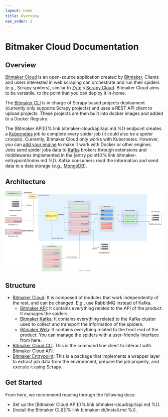 ```yaml
---
layout: home
title: Overview
nav_order: 1
---
```


# Bitmaker Cloud Documentation

## Overview
[Bitmaker Cloud](https://github.com/bitmakerla/bitmaker-cloud) is an open-source application created by
[Bitmaker](https://www.bitmaker.la/). Clients and users interested in web scraping can orchestrate and run their
spiders (e.g., Scrapy spiders), similar to [Zyte](https://www.zyte.com/)'s
[Scrapy Cloud](https://www.zyte.com/scrapy-cloud/). Bitmaker Cloud aims to be versatile, to the point that you can
deploy it in-home.

The [Bitmaker CLI](https://github.com/bitmakerla/bitmaker-cli/) is in charge of Scrapy based projects deployment
(currently only supports Scrapy projects) and uses a REST API client to upload projects. These projects are then built
into docker images and added to a Docker Registry.

The [Bitmaker API]({% link bitmaker-cloud/api/api.md %}) endpoint creates a [Kubernetes](https://kubernetes.io/) job
to complete every spider job (it could also be a spider cronjob). Currently, Bitmaker Cloud only works with Kubernetes.
However, you can [add your engine](https://www.zyte.com/scrapy-cloud/) to make it work with Docker or other engines.
Jobs send spider jobs data to [Kafka](https://kafka.apache.org/) brokers through extensions and middlewares
implemented in the [entry point]({% link bitmaker-entrypoint/index.md %}). Kafka consumers read the information and send
data to a data storage (e.g., [MongoDB](https://www.mongodb.com/)).

## Architecture

![Bitmaker Cloud Architecture](./assets/images/architecture.svg)

## Structure
- [Bitmaker Cloud](https://github.com/bitmakerla/bitmaker-cloud/): It is composed of modules that work independently of the rest, and
  can be changed. E.g., use RabbitMQ instead of Kafka.
  - [Bitmaker API](https://github.com/bitmakerla/bitmaker-cloud/tree/main/bitmaker-api): It contains everything related to
    the API of the product. It manages the spiders.
  - [Bitmaker Kafka](https://github.com/bitmakerla/bitmaker-cloud/tree/main/bitmaker-kafka): It contains everything related
    to the Kafka cluster used to collect and transport the information of the spiders.
  - [Bitmaker Web](https://github.com/bitmakerla/bitmaker-cloud/tree/main/bitmaker-web): It contains everything related to the
    front end of the product. You can manage the spiders with a user-friendly interface from here.
- [Bitmaker Cloud CLI](https://github.com/bitmakerla/bitmaker-cli/): This is the command line client to interact with Bitmaker Cloud API.
- [Bitmaker Entrypoint](https://github.com/bitmakerla/bitmaker-entrypoint): This is a package that implements a wrapper layer to extract job
    data from the environment, prepare the job properly, and execute it using Scrapy.

## Get Started
From here, we recommend reading through the following docs:

- Set up the [Bitmaker Cloud API]({% link bitmaker-cloud/api/api.md %}).
- [Install the Bitmaker CLI]({% link bitmaker-cli/install.md %}).
